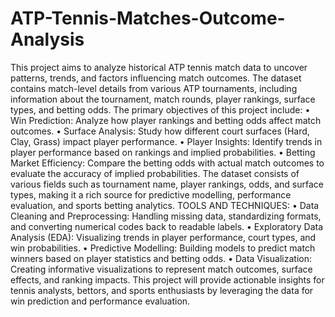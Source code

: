 # ATP-Tennis-Matches-Outcome-Analysis
This project aims to analyze historical ATP tennis match data to uncover patterns, trends, and factors influencing match outcomes. The dataset contains match-level details from various ATP tournaments, including information about the tournament, match rounds, player rankings, surface types, and betting odds.
The primary objectives of this project include:
•	Win Prediction: Analyze how player rankings and betting odds affect match outcomes.
•	Surface Analysis: Study how different court surfaces (Hard, Clay, Grass) impact player performance.
•	Player Insights: Identify trends in player performance based on rankings and implied probabilities.
•	Betting Market Efficiency: Compare the betting odds with actual match outcomes to evaluate the accuracy of implied probabilities.
The dataset consists of various fields such as tournament name, player rankings, odds, and surface types, making it a rich source for predictive modelling, performance evaluation, and sports betting analytics.
TOOLS AND TECHNIQUES:
•	Data Cleaning and Preprocessing: Handling missing data, standardizing formats, and converting numerical codes back to readable labels.
•	Exploratory Data Analysis (EDA): Visualizing trends in player performance, court types, and win probabilities.
•	Predictive Modelling: Building models to predict match winners based on player statistics and betting odds.
•	Data Visualization: Creating informative visualizations to represent match outcomes, surface effects, and ranking impacts.
This project will provide actionable insights for tennis analysts, bettors, and sports enthusiasts by leveraging the data for win prediction and performance evaluation.
